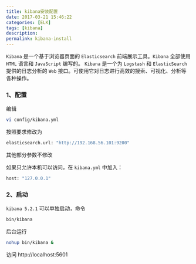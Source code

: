 ```yaml
---
title: kibana安装配置
date: 2017-03-21 15:46:22
categories: [ELK]
tags: [kibana]
description:
permalink: kibana-install
---
```


`Kibana` 是一个基于浏览器页面的 `Elasticsearch` 前端展示工具。`Kibana` 全部使用 `HTML` 语言和 `JavaScript` 编写的。
`Kibana` 是一个为 `Logstash` 和 `ElasticSearch` 提供的日志分析的 `Web` 接口。可使用它对日志进行高效的搜索、可视化、分析等各种操作。

### 1、配置
编辑
```sh
vi config/kibana.yml
```
<!-- more -->
按照要求修改为
```sh
elasticsearch.url: "http://192.168.56.101:9200"
```
其他部分参数不修改

如果只允许本机可以访问，在 `kibana.yml` 中加入：
```sh
host: "127.0.0.1"
```

### 2、启动

`kibana 5.2.1` 可以单独启动，命令
```sh
bin/kibana
```
后台运行
```sh
nohup bin/kibana &
```
访问
http://localhost:5601
